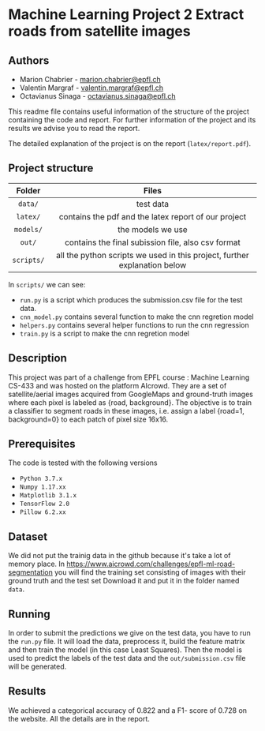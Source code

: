 # Machine Learning Project 2 Extract roads from satellite images

## **Authors**
  * Marion Chabrier - marion.chabrier@epfl.ch
  * Valentin Margraf - valentin.margraf@epfl.ch
  * Octavianus Sinaga - octavianus.sinaga@epfl.ch

This readme file contains useful information of the structure of the project containing the code and report. For further information of the project and its results we advise you to read the report.

The detailed explanation of the project is on the report (`latex/report.pdf`).

  

## **Project structure**



| Folder  | Files |
|:--:|:--:|
| `data/`  | test data |
| `latex/` | contains the pdf and the latex report of our project |
| `models/`  | the models we use |
| `out/`  | contains the final subission file, also csv format |
| `scripts/`  | all the python scripts we used in this project, further explanation below |

In `scripts/` we can see:

+ `run.py` is a script which produces the submission.csv file for the test data.
+ `cnn_model.py` contains several function to make the cnn regretion model
+ `helpers.py` contains several helper functions to run the cnn regression
+ `train.py` is a script to make the cnn regretion model

  

## **Description**

This project was part of a challenge from EPFL course : Machine Learning CS-433 and was hosted on the platform AIcrowd.
They are a set of satellite/aerial images acquired from GoogleMaps and ground-truth images where each pixel is labeled as {road, background}. The objective is to train a classifier to segment roads in these images, i.e. assign a label {road=1, background=0} to each patch of pixel size 16x16.

## **Prerequisites**

The code is tested with the following versions 
- `Python 3.7.x`
- `Numpy 1.17.xx`
- `Matplotlib 3.1.x`
- `TensorFlow 2.0`
- `Pillow 6.2.xx`


## **Dataset**
We did not put the trainig data in the github because it's take a lot of memory place.
In https://www.aicrowd.com/challenges/epfl-ml-road-segmentation you will find the training set consisting of images with their ground truth and the test set 
Download it and put it in the folder named `data`.


## **Running**
In order to submit the predictions we give on the test data, you have to run the `run.py` file. It will load the data, preprocess it, build the feature matrix and then train the model (in this case Least Squares). Then the model is used to predict the labels of the test data and the `out/submission.csv` file will be generated.


## **Results**

We achieved a categorical accuracy of 0.822 and a F1- score of  0.728 on the website. All the details are in the report.
